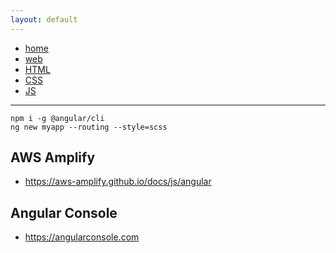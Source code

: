 ```yaml
---
layout: default
---
```

- [home](/index.md)
- [web](/web.md)
- [HTML](/web-html.md)
- [CSS](/web-css.md)
- [JS](/web-js.md)
---
```
npm i -g @angular/cli
ng new myapp --routing --style=scss
```

## AWS Amplify
- https://aws-amplify.github.io/docs/js/angular

## Angular Console
- https://angularconsole.com